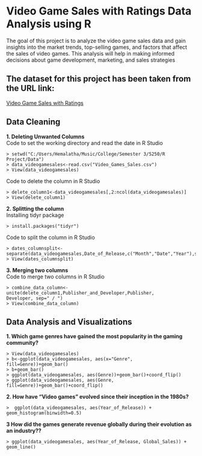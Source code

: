 # Video Game Sales with Ratings Data Analysis using R
The goal of this project is to analyze the video game sales data and gain insights into the market trends, top-selling games, and factors that affect the sales of video games. This analysis will help in making informed decisions about game development, marketing, and sales strategies

## The dataset for this project has been taken from the URL link:
[Video Game Sales with Ratings](https://www.kaggle.com/datasets/rush4ratio/video-game-sales-with-ratings)

## Data Cleaning
**1. Deleting Unwanted Columns**<br>
Code to set the working directory and read the date in R Studio
```
> setwd("C:/Users/Hemalatha/Music/College/Semester 3/5250/R Project/Data")
> data_videogamesales<-read.csv("Video_Games_Sales.csv")
> View(data_videogamesales)
```
Code to delete the column in R Studio
```
> delete_column1<-data_videogamesales[,2:ncol(data_videogamesales)]
> View(delete_column1)
```

**2. Splitting the column**<br>
Installing tidyr package
```
> install.packages("tidyr")

```
Code to split the column in R Studio
```
> dates_columnsplit<-separate(data_videogamesales,Date_of_Release,c("Month","Date","Year"),sep="/")
> View(dates_columnsplit)
```

**3. Merging two columns**<br>
Code to merge two columns in R Studio
```
> combine_data_column<-unite(delete_column1,Publisher_and_Developer,Publisher, 
Developer, sep=" / ")
> View(combine_data_column)
```

## Data Analysis and Visualizations
**1. Which game genres have gained the most popularity in the gaming community?** 
```
> View(data_videogamesales)
> b<-ggplot(data_videogamesales, aes(x="Genre", fill=Genre))+geom_bar()
> b+geom_bar()
> ggplot(data_videogamesales, aes(Genre))+geom_bar()+coord_flip()
> ggplot(data_videogamesales, aes(Genre, fill=Genre))+geom_bar()+coord_flip()
```

**2. How have “Video games” evolved since their inception in the 1980s?** 
```
>  ggplot(data_videogamesales, aes(Year_of_Release)) + geom_histogram(binwidth=0.5) 
```

**3 How did the games generate revenue globally during their evolution as an industry??** 
```
> ggplot(data_videogamesales, aes(Year_of_Release, Global_Sales)) + geom_line()
```


